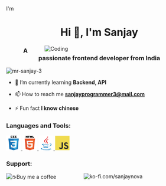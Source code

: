 I'm<h1 align="center">Hi 👋, I'm Sanjay</h1>
<img align="right" alt="Coding" width="400" src="https://images.app.goo.gl/WG3aEiHqDgrKbr8Z8">
<h3 align="center">A passionate frontend developer from India</h3>

<p align="left"> <img src="https://komarev.com/ghpvc/?username=mr-sanjay-3&label=Profile%20views&color=0e75b6&style=flat" alt="mr-sanjay-3" /> </p>

- 🌱 I’m currently learning **Backend, API**

- 📫 How to reach me **sanjayprogrammer3@mail.com**

- ⚡ Fun fact **I know chinese**

<p align="left">
</p>

<h3 align="left">Languages and Tools:</h3>
<p align="left"> <a href="https://www.w3schools.com/css/" target="_blank" rel="noreferrer"> <img src="https://raw.githubusercontent.com/devicons/devicon/master/icons/css3/css3-original-wordmark.svg" alt="css3" width="40" height="40"/> </a> <a href="https://www.w3.org/html/" target="_blank" rel="noreferrer"> <img src="https://raw.githubusercontent.com/devicons/devicon/master/icons/html5/html5-original-wordmark.svg" alt="html5" width="40" height="40"/> </a> <a href="https://www.java.com" target="_blank" rel="noreferrer"> <img src="https://raw.githubusercontent.com/devicons/devicon/master/icons/java/java-original.svg" alt="java" width="40" height="40"/> </a> <a href="https://developer.mozilla.org/en-US/docs/Web/JavaScript" target="_blank" rel="noreferrer"> <img src="https://raw.githubusercontent.com/devicons/devicon/master/icons/javascript/javascript-original.svg" alt="javascript" width="40" height="40"/> </a> </p>

<h3 align="left">Support:</h3>
<p><a href="https://www.buymeacoffee.com/☕Buy me a coffee "> <img align="left" src="https://cdn.buymeacoffee.com/buttons/v2/default-yellow.png" height="50" width="210" alt="☕Buy me a coffee " /></a><a href="https://ko-fi.com/ko-fi.com/sanjaynova"> <img align="left" src="https://cdn.ko-fi.com/cdn/kofi3.png?v=3" height="50" width="210" alt="ko-fi.com/sanjaynova" /></a></p><br><br>
